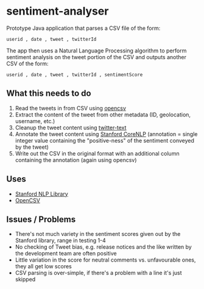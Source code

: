 # sentiment-analyser
Prototype Java application that parses a CSV file of the form:

    userid , date , tweet , twitterId

The app then uses a Natural Language Processing algorithm to perform sentiment
analysis on the tweet portion of the CSV and outputs another CSV of the form:

    userid , date , tweet , twitterId , sentimentScore

## What this needs to do

 1. Read the tweets in from CSV using [opencsv](http://opencsv.sourceforge.net)
 2. Extract the content of the tweet from other metadata (ID, geolocation, username, etc.)
 3. Cleanup the tweet content using [twitter-text](https://github.com/twitter/twitter-text)
 4. Annotate the tweet content using [Stanford CoreNLP](https://github.com/stanfordnlp/CoreNLP) (annotation = single integer value containing the "positive-ness" of the sentiment conveyed by the tweet)
 5. Write out the CSV in the original format with an additional column containing the annotation (again using opencsv)

## Uses

 - [Stanford NLP Library](http://stanfordnlp.github.io/CoreNLP/index.html)
 - [OpenCSV](http://opencsv.sourceforge.net/)

## Issues / Problems

 - There's not much variety in the sentiment scores given out by the Stanford library, range in testing 1-4
 - No checking of Tweet bias, e.g. release notices and the like written by the development team are often positive
 - Little variation in the score for neutral comments vs. unfavourable ones, they all get low scores
  - CSV parsing is over-simple, if there's a problem with a line it's just skipped
